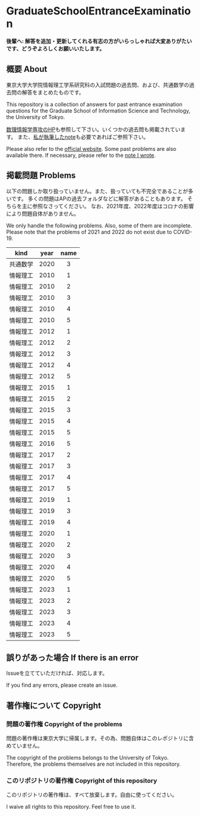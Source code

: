 # GraduateSchoolEntranceExamination

**後輩へ: 解答を追加・更新してくれる有志の方がいらっしゃれば大変ありがたいです、どうぞよろしくお願いいたします。**

## 概要 About

東京大学大学院情報理工学系研究科の入試問題の過去問、および、共通数学の過去問の解答をまとめたものです。

This repository is a collection of answers for past entrance examination questions for the Graduate School of Information Science and Technology, the University of Tokyo.

[数理情報学専攻のHP](https://www.i.u-tokyo.ac.jp/edu/course/mi/admission.shtml)も参照して下さい。いくつかの過去問も掲載されています。
また、[私が執筆したnote](https://note.com/hari64boli64/n/n9b8c923dfbd7)も必要であればご参照下さい。

Please also refer to the [official website](https://www.i.u-tokyo.ac.jp/edu/course/mi/admission.shtml). Some past problems are also available there.
If necessary, please refer to the [note I wrote](https://note.com/hari64boli64/n/n9b8c923dfbd7).

## 掲載問題 Problems

以下の問題しか取り扱っていません。また、扱っていても不完全であることが多いです。
多くの問題はAPの過去フォルダなどに解答があることもあります。
そちらを主に参照なさってください。
なお、2021年度、2022年度はコロナの影響により問題自体がありません。

We only handle the following problems. Also, some of them are incomplete.
Please note that the problems of 2021 and 2022 do not exist due to COVID-19.

|kind|year|name|
|:--:|:--:|:--:|
|共通数学|2020|3|
|情報理工|2010|1|
|情報理工|2010|2|
|情報理工|2010|3|
|情報理工|2010|4|
|情報理工|2010|5|
|情報理工|2012|1|
|情報理工|2012|2|
|情報理工|2012|3|
|情報理工|2012|4|
|情報理工|2012|5|
|情報理工|2015|1|
|情報理工|2015|2|
|情報理工|2015|3|
|情報理工|2015|4|
|情報理工|2015|5|
|情報理工|2016|5|
|情報理工|2017|2|
|情報理工|2017|3|
|情報理工|2017|4|
|情報理工|2017|5|
|情報理工|2019|1|
|情報理工|2019|3|
|情報理工|2019|4|
|情報理工|2020|1|
|情報理工|2020|2|
|情報理工|2020|3|
|情報理工|2020|4|
|情報理工|2020|5|
|情報理工|2023|1|
|情報理工|2023|2|
|情報理工|2023|3|
|情報理工|2023|4|
|情報理工|2023|5|

## 誤りがあった場合 If there is an error

Issueを立てていただければ、対応します。

If you find any errors, please create an issue.

## 著作権について Copyright

### 問題の著作権 Copyright of the problems

問題の著作権は東京大学に帰属します。その為、問題自体はこのレポジトリに含めていません。

The copyright of the problems belongs to the University of Tokyo. Therefore, the problems themselves are not included in this repository.

### このリポジトリの著作権 Copyright of this repository

このリポジトリの著作権は、すべて放棄します。自由に使ってください。

I waive all rights to this repository. Feel free to use it.
